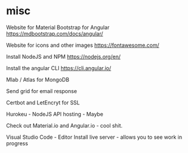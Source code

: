 # misc

Website for Material Bootstrap for Angular
https://mdbootstrap.com/docs/angular/

Website for icons and other images
https://fontawesome.com/

Install NodeJS and NPM
https://nodejs.org/en/

Install the angular CLI
https://cli.angular.io/

Mlab / Atlas for MongoDB

Send grid for email response

Certbot and LetEncryt for SSL

Hurokeu -  NodeJS API hosting - Maybe

Check out Material.io and Angular.io - cool shit.

Visual Studio Code - Editor
Install live server - allows you to see work in progress